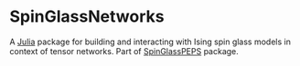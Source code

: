 # SpinGlassNetworks

A [Julia](http://julialang.org) package for building and interacting with Ising spin glass models in context of tensor networks. Part of [SpinGlassPEPS](https://github.com/euro-hpc-pl/SpinGlassPEPS.jl) package.

```@contents
```

